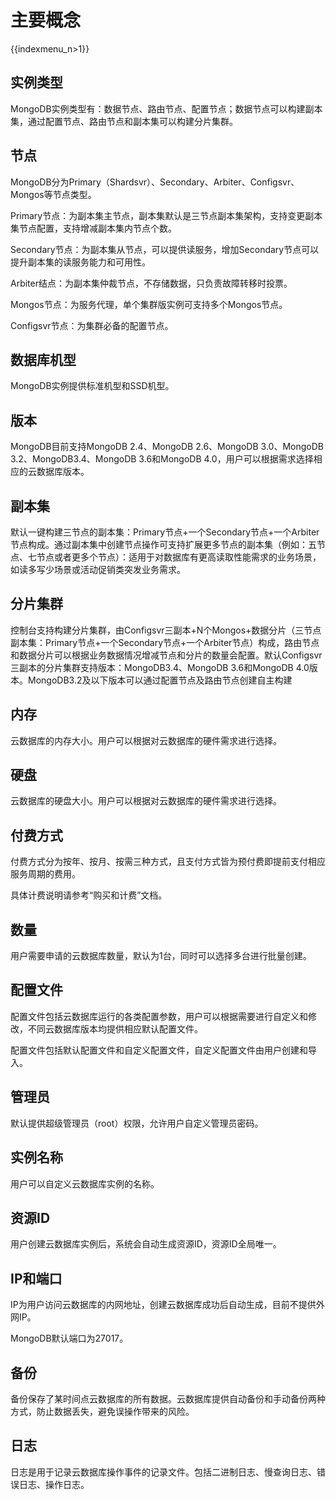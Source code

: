 # 主要概念

{{indexmenu_n>1}}

## 实例类型

MongoDB实例类型有：数据节点、路由节点、配置节点；数据节点可以构建副本集，通过配置节点、路由节点和副本集可以构建分片集群。

## 节点

MongoDB分为Primary（Shardsvr）、Secondary、Arbiter、Configsvr、Mongos等节点类型。

Primary节点：为副本集主节点，副本集默认是三节点副本集架构，支持变更副本集节点配置，支持增减副本集内节点个数。

Secondary节点：为副本集从节点，可以提供读服务，增加Secondary节点可以提升副本集的读服务能⼒和可⽤性。

Arbiter结点：为副本集仲裁节点，不存储数据，只负责故障转移时投票。

Mongos节点：为服务代理，单个集群版实例可支持多个Mongos节点。

Configsvr节点：为集群必备的配置节点。

## 数据库机型

MongoDB实例提供标准机型和SSD机型。

## 版本

MongoDB目前支持MongoDB 2.4、MongoDB 2.6、MongoDB 3.0、MongoDB 3.2、MongoDB3.4、MongoDB 3.6和MongoDB 4.0，用户可以根据需求选择相应的云数据库版本。

## 副本集

默认一键构建三节点的副本集：Primary节点+一个Secondary节点+一个Arbiter节点构成。通过副本集中创建节点操作可支持扩展更多节点的副本集（例如：五节点、七节点或者更多个节点）：适用于对数据库有更高读取性能需求的业务场景，如读多写少场景或活动促销类突发业务需求。

## 分片集群

控制台支持构建分片集群，由Configsvr三副本+N个Mongos+数据分片（三节点副本集：Primary节点+一个Secondary节点+一个Arbiter节点）构成，路由节点和数据分片可以根据业务数据情况增减节点和分片的数量会配置。默认Configsvr三副本的分片集群支持版本：MongoDB3.4、MongoDB 3.6和MongoDB 4.0版本。MongoDB3.2及以下版本可以通过配置节点及路由节点创建自主构建

## 内存

云数据库的内存大小。用户可以根据对云数据库的硬件需求进行选择。

## 硬盘

云数据库的硬盘大小。用户可以根据对云数据库的硬件需求进行选择。

## 付费方式

付费方式分为按年、按月、按需三种方式，且支付方式皆为预付费即提前支付相应服务周期的费用。

具体计费说明请参考“购买和计费”文档。

## 数量

用户需要申请的云数据库数量，默认为1台，同时可以选择多台进行批量创建。

## 配置文件

配置文件包括云数据库运行的各类配置参数，用户可以根据需要进行自定义和修改，不同云数据库版本均提供相应默认配置文件。

配置文件包括默认配置文件和自定义配置文件，自定义配置文件由用户创建和导入。

## 管理员

默认提供超级管理员（root）权限，允许用户自定义管理员密码。

## 实例名称

用户可以自定义云数据库实例的名称。

## 资源ID

用户创建云数据库实例后，系统会自动生成资源ID，资源ID全局唯一。

## IP和端口

IP为用户访问云数据库的内网地址，创建云数据库成功后自动生成，目前不提供外网IP。

MongoDB默认端口为27017。

## 备份

备份保存了某时间点云数据库的所有数据。云数据库提供自动备份和手动备份两种方式，防止数据丢失，避免误操作带来的风险。

## 日志

日志是用于记录云数据库操作事件的记录文件。包括二进制日志、慢查询日志、错误日志、操作日志。

